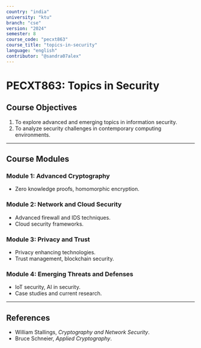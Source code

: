 ```yaml
---
country: "india"
university: "ktu"
branch: "cse"
version: "2024"
semester: 8
course_code: "pecxt863"
course_title: "topics-in-security"
language: "english"
contributor: "@sandra07alex"
---
```


# PECXT863: Topics in Security

## Course Objectives
1. To explore advanced and emerging topics in information security.
2. To analyze security challenges in contemporary computing environments.

---

## Course Modules

### Module 1: Advanced Cryptography
- Zero knowledge proofs, homomorphic encryption.

### Module 2: Network and Cloud Security
- Advanced firewall and IDS techniques.
- Cloud security frameworks.

### Module 3: Privacy and Trust
- Privacy enhancing technologies.
- Trust management, blockchain security.

### Module 4: Emerging Threats and Defenses
- IoT security, AI in security.
- Case studies and current research.

---

## References
- William Stallings, *Cryptography and Network Security*.
- Bruce Schneier, *Applied Cryptography*.
